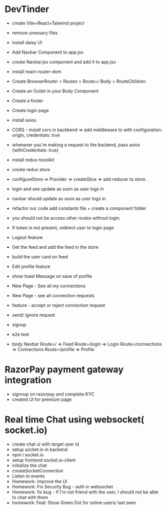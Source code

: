 # DevTinder

- create Vite+React+Tailwind project
- remove unessary files
- install daisy UI
- Add Navbar Component to app.jsx
- create Navbar.jsx component and add it to app.jsx
- install react-router-dom
- Create BrowserRouter > Routes > Route=/ Body > RouteChildren
- Create an Outlet in your Body Component
- Create a footer
- Create login page
- install axios
- CORS - install cors in backkend => add middleware to with configuration: origin, credentials: true
- whenever you're making a request to the backend, pass axios {withCredentials: true}
- install redux-tooolkit
- create redux store
- configureStore => Provider => createSlice => add reducer to store.
- login and see update as soon as user logs in
- navbar should update as soon as user logs in
- refactor our code add constants file + create a component folder
- you should not be access other routes without login.
- If token is not present, redirect user to login page
- Logout feature
- Get the feed and add the feed in the store
- build the user card on feed
- Edit profile feature
- show toast Message on save of profile
- New Page - See all my connections
- New Page - see all connection requests
- feature - accept or reject connection request
- send/ ignore request
- signup
- e2e test

- body
  Navbar
  Route=/ => Feed
  Route=/login => Login
  Route=/connections => Connections
  Route=/profile => Profile

# RazorPay payment gateway integration

- signnup on razorpay and complete KYC
- created UI for premium page

# Real time Chat using websocket( socket.io)

- create chat ui with target user id
- setup socket.io in backend
- npm i socket.io
- setup frontend socket.io-client
- initialize the chat
- createSocketConnection
- Listen to events
- Homework: improve the UI
- Homework: Fix Security Bug - auth in websocket
- Homework: fix bug - If I'm not friend with the user, I should not be able to chat with them
- homework: Feat: Show Green Dot for online users/ last seen
